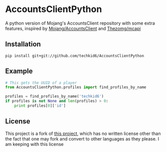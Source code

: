AccountsClientPython
====================

A python version of Mojang's AccountsClient repository with some extra features, inspired by [Mojang/AccountsClient](https://github.com/Mojang/AccountsClient) and [Thezomg/mcapi](https://github.com/Thezomg/mcapi) 

Installation
------------

```
pip install git+git://github.com/techkid6/AccountsClientPython
```

Example
-------

```python
# This gets the UUID of a player
from AccountsClientPython.profiles import find_profiles_by_name

profiles = find_profiles_by_name('techkid6')
if profiles is not None and len(profiles) > 0:
    print profiles[0]['id']
```

License
-------
This project is a fork of [this project](https://github.com/Mojang/AccountsClient), which has no written license other than the fact that one may fork and convert to other languages as they please.  I am keeping with this license
